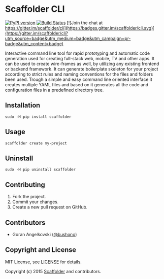# Scaffolder CLI

[![PyPI version](https://badge.fury.io/py/scaffolder.svg)](https://pypi.python.org/pypi/scaffolder)
[![Build Status](https://travis-ci.org/scaffolder/cli.svg?branch=master)](https://travis-ci.org/scaffolder/cli)
[![Join the chat at https://gitter.im/scaffolder/cli](https://badges.gitter.im/scaffolder/cli.svg)](https://gitter.im/scaffolder/cli?utm_source=badge&utm_medium=badge&utm_campaign=pr-badge&utm_content=badge)

Interactive command line tool for rapid prototyping and automatic code generation used for creating full-stack web, mobile, TV and other apps. It can be used to create wire-frames as well, by utilizing any existing frontend or backend framework. It can generate boilerplate skeleton for your project according to strict rules and naming conventions for the files and folders been used. Trough a simple and easy command line oriented interface it creates multiple YAML files and based on it generates all the code and configuration files in a predefined directory tree.

## Installation

`sudo -H pip install scaffolder`

## Usage

`scaffolder create my-project`

## Uninstall

`sudo -H pip uninstall scaffolder`

## Contributing

1. Fork the project.
2. Commit your changes.
3. Create a new pull request on GitHub.

## Contributors

* Goran Angelkovski ([@bushono](https://github.com/bushono))

## Copyright and License

MIT License, see [LICENSE](LICENSE) for details.

Copyright (c) 2015 [Scaffolder](https://www.scaffolder.io) and contributors.
